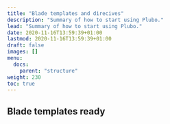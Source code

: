 ```yaml
---
title: "Blade templates and direcives"
description: "Summary of how to start using Plubo."
lead: "Summary of how to start using Plubo."
date: 2020-11-16T13:59:39+01:00
lastmod: 2020-11-16T13:59:39+01:00
draft: false
images: []
menu:
  docs:
    parent: "structure"
weight: 230
toc: true
---
```


## Blade templates ready
